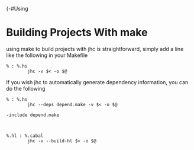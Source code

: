 {-#Using

# Building Projects With make

using make to build projects with jhc is straightforward, simply add a line like the following in your Makefile


    % : %.hs
            jhc -v $< -o $@

If you wish jhc to automatically generate dependency information, you can do the following

    % : %.hs
            jhc --deps depend.make -v $< -o $@

    -include depend.make



    %.hl : %.cabal
            jhc -v --build-hl $< -o $@
